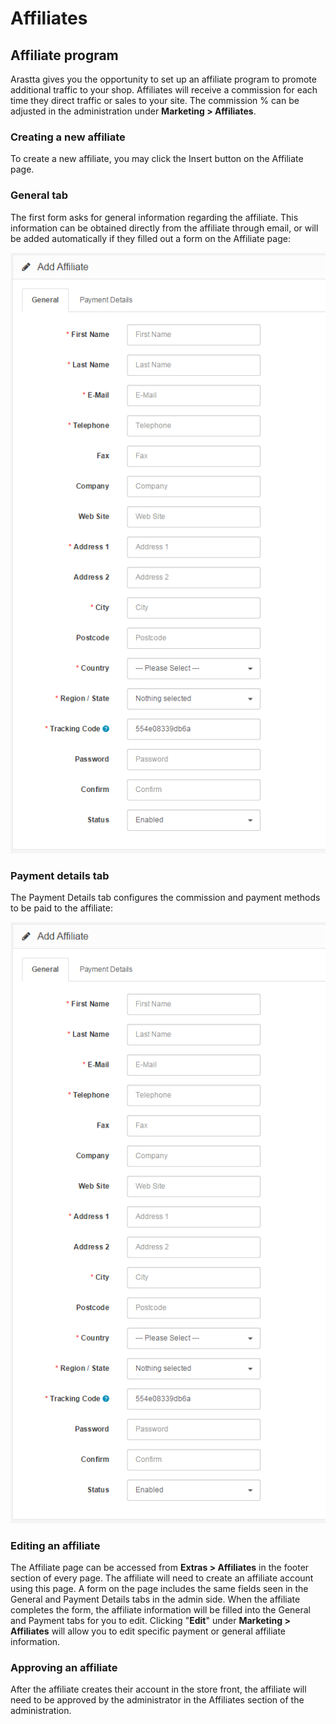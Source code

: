 Affiliates
==========

Affiliate program
-----------------

Arastta gives you the opportunity to set up an affiliate program to promote additional traffic to your shop. Affiliates will receive a commission for each time they direct traffic or sales to your site. The commission % can be adjusted in the administration under **Marketing > Affiliates**.

### Creating a new affiliate

To create a new affiliate, you may click the Insert button on the Affiliate page.

### General tab

The first form asks for general information regarding the affiliate. This information can be obtained directly from the affiliate through email, or will be added automatically if they filled out a form on the Affiliate page:

![affiliate general tab](_images/affiliates-1.png)

### Payment details tab

The Payment Details tab configures the commission and payment methods to be paid to the affiliate:

![affiliate payment](_images/affiliates-1.png)

### Editing an affiliate

The Affiliate page can be accessed from **Extras > Affiliates** in the footer section of every page. The affiliate will need to create an affiliate account using this page. A form on the page includes the same fields seen in the General and Payment Details tabs in the admin side. When the affiliate completes the form, the affiliate information will be filled into the General and Payment tabs for you to edit. Clicking "**Edit**" under **Marketing > Affiliates** will allow you to edit specific payment or general affiliate information.

### Approving an affiliate

After the affiliate creates their account in the store front, the affiliate will need to be approved by the administrator in the Affiliates section of the administration.
